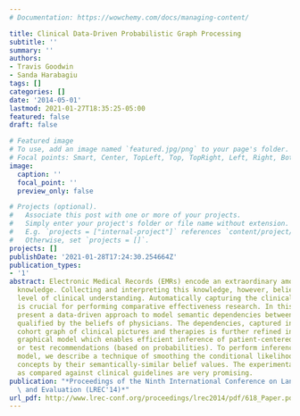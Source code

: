 ```yaml
---
# Documentation: https://wowchemy.com/docs/managing-content/

title: Clinical Data-Driven Probabilistic Graph Processing
subtitle: ''
summary: ''
authors:
- Travis Goodwin
- Sanda Harabagiu
tags: []
categories: []
date: '2014-05-01'
lastmod: 2021-01-27T18:35:25-05:00
featured: false
draft: false

# Featured image
# To use, add an image named `featured.jpg/png` to your page's folder.
# Focal points: Smart, Center, TopLeft, Top, TopRight, Left, Right, BottomLeft, Bottom, BottomRight.
image:
  caption: ''
  focal_point: ''
  preview_only: false

# Projects (optional).
#   Associate this post with one or more of your projects.
#   Simply enter your project's folder or file name without extension.
#   E.g. `projects = ["internal-project"]` references `content/project/deep-learning/index.md`.
#   Otherwise, set `projects = []`.
projects: []
publishDate: '2021-01-28T17:24:30.254664Z'
publication_types:
- '1'
abstract: Electronic Medical Records (EMRs) encode an extraordinary amount of medical
  knowledge. Collecting and interpreting this knowledge, however, belies a significant
  level of clinical understanding. Automatically capturing the clinical information
  is crucial for performing comparative effectiveness research. In this paper, we
  present a data-driven approach to model semantic dependencies between medical concepts,
  qualified by the beliefs of physicians. The dependencies, captured in a patient
  cohort graph of clinical pictures and therapies is further refined into a probabilistic
  graphical model which enables efficient inference of patient-centered treatment
  or test recommendations (based on probabilities). To perform inference on the graphical
  model, we describe a technique of smoothing the conditional likelihood of medical
  concepts by their semantically-similar belief values. The experimental results,
  as compared against clinical guidelines are very promising.
publication: "*Proceedings of the Ninth International Conference on Language Resources\
  \ and Evaluation (LREC'14)*"
url_pdf: http://www.lrec-conf.org/proceedings/lrec2014/pdf/618_Paper.pdf
---
```

